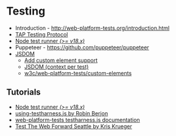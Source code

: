 # Testing

  - Introduction - http://web-platform-tests.org/introduction.html
  - [TAP Testing Protocol](https://testanything.org)
  - [Node test runner _(>= v18.x)_](https://nodejs.org/api/test.html)
  - Puppeteer - https://github.com/puppeteer/puppeteer
  - [JSDOM](https://github.com/tmpvar/jsdom)
    - [Add custom element support](https://github.com/jsdom/jsdom/pull/2548)
    - [JSDOM (context per test)](https://github.com/tmpvar/jsdom/wiki/Don%27t-stuff-jsdom-globals-onto-the-Node-global)
    - [w3c/web-platform-tests/custom-elements](https://github.com/w3c/web-platform-tests/tree/master/custom-elements)

## Tutorials

  - [Node test runner _(>= v18.x)_](https://nodejs.org/api/test.html)
  - [using-testharness.js by Robin Berjon](http://darobin.github.com/test-harness-tutorial/docs/using-testharness.html)
  - [web-platform-tests testharness.js documentation](http://web-platform-tests.org/writing-tests/testharness-api.html)
  - [Test The Web Forward Seattle by Kris Krueger](http://www.w3.org/html/wg/wiki/images/b/b6/Testharness.pdf)
